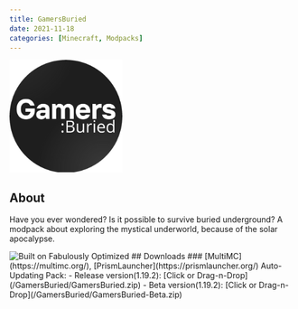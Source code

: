 ```yaml
---
title: GamersBuried
date: 2021-11-18
categories: [Minecraft, Modpacks]
---
```

<img src="/assets/img/modpacks/GamersBuried.png" alt="GamersBuried" width="200"/>

## About

Have you ever wondered? Is it possible to survive buried underground?
A modpack about exploring the mystical underworld, because of the solar apocalypse.

<img alt="Built on Fabulously Optimized" height="56" src="https://cdn.jsdelivr.net/npm/@intergrav/devins-badges@3/assets/cozy/built-with/fabulously-optimized_vector.svg">
## Downloads
### [MultiMC](https://multimc.org/), [PrismLauncher](https://prismlauncher.org/) Auto-Updating Pack:
- Release version(1.19.2): [Click or Drag-n-Drop](/GamersBuried/GamersBuried.zip)
- Beta version(1.19.2): [Click or Drag-n-Drop](/GamersBuried/GamersBuried-Beta.zip)
